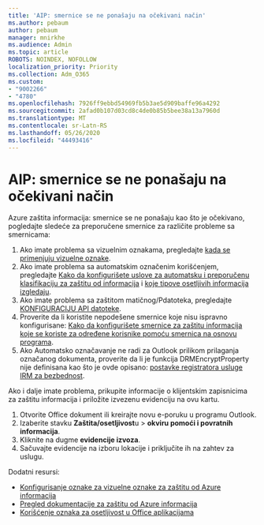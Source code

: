 ```yaml
---
title: 'AIP: smernice se ne ponašaju na očekivani način'
ms.author: pebaum
author: pebaum
manager: mnirkhe
ms.audience: Admin
ms.topic: article
ROBOTS: NOINDEX, NOFOLLOW
localization_priority: Priority
ms.collection: Adm_O365
ms.custom:
- "9002266"
- "4780"
ms.openlocfilehash: 7926ff9ebbd54969fb5b3ae5d909baffe96a4292
ms.sourcegitcommit: 2afad0b107d03cd8c4de0b85b5bee38a13a7960d
ms.translationtype: MT
ms.contentlocale: sr-Latn-RS
ms.lasthandoff: 05/26/2020
ms.locfileid: "44493416"
---
```

# <a name="aip-policies-not-behaving-as-expected"></a>AIP: smernice se ne ponašaju na očekivani način

Azure zaštita informacija: smernice se ne ponašaju kao što je očekivano, pogledajte sledeće za preporučene smernice za različite probleme sa smernicama:

1. Ako imate problema sa vizuelnim oznakama, pregledajte [kada se primenjuju vizuelne oznake](https://docs.microsoft.com/azure/information-protection/configure-policy-markings#when-visual-markings-are-applied).
2. Ako imate problema sa automatskim označenim korišćenjem, pregledajte [Kako da konfigurišete uslove za automatsku i preporučenu klasifikaciju za zaštitu od informacija](https://docs.microsoft.com/azure/information-protection/configure-policy-classification) i [koje tipove osetljivih informacija izgledaju](https://docs.microsoft.com/office365/securitycompliance/what-the-sensitive-information-types-look-for).
3. Ako imate problema sa zaštitom matičnog/Pdatoteka, pregledajte [KONFIGURACIJU API datoteke](https://docs.microsoft.com/azure/information-protection/develop/file-api-configuration).
4. Proverite da li koristite nepodešene smernice koje nisu ispravno konfigurisane: [Kako da konfigurišete smernice za zaštitu informacija koje se koriste za određene korisnike pomoću smernica na osnovu programa](https://docs.microsoft.com/azure/information-protection/configure-policy-scope).
5. Ako Automatsko označavanje ne radi za Outlook prilikom prilaganja označanog dokumenta, proverite da li je funkcija DRMEncryptProperty nije definisana kao što je ovde opisano: [postavke registratora usluge IRM za bezbednost](https://docs.microsoft.com/deployoffice/security/protect-sensitive-messages-and-documents-by-using-irm-in-office#office-2016-irm-registry-key-options).

Ako i dalje imate problema, prikupite informacije o klijentskim zapisnicima za zaštitu informacija i priložite izvezenu evidenciju na ovu kartu.

1. Otvorite Office dokument ili kreirajte novu e-poruku u programu Outlook.
2. Izaberite stavku **Zaštita/osetljivost**u  >  **okviru pomoći i povratnih informacija**.
3. Kliknite na dugme **evidencije izvoza**.
4. Sačuvajte evidencije na izboru lokacije i priključite ih na zahtev za uslugu.

Dodatni resursi:

- [Konfigurisanje oznake za vizuelne oznake za zaštitu od Azure informacija](https://docs.microsoft.com/azure/information-protection/configure-policy-markings)
- [Pregled dokumentacije za zaštitu od Azure informacija](https://docs.microsoft.com/azure/information-protection/what-is-information-protection)
- [Korišćenje oznaka za osetljivost u Office aplikacijama](https://docs.microsoft.com/microsoft-365/compliance/sensitivity-labels-office-apps)

